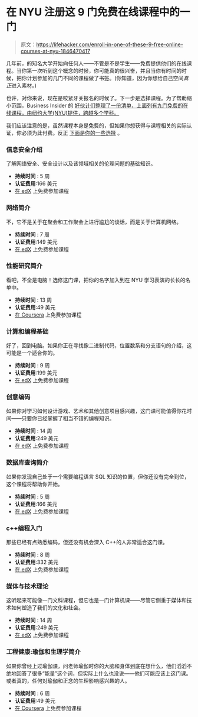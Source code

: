 # 在 NYU 注册这 9 门免费在线课程中的一门

> 原文：<https://lifehacker.com/enroll-in-one-of-these-9-free-online-courses-at-nyu-1846470417>

几年前，的知名大学开始向任何人——不管是不是学生——免费提供他们的在线课程。当你第一次听到这个概念的时候，你可能真的很兴奋，并且当你有时间的时候，把你计划参加的几门不同的课程做了书签。(你知道，因为你想给自己空间*真正*进入素材。)



也许，对你来说，现在是咬紧牙关报名的时候了。下一步是选择课程。为了帮助缩小范围，Business Insider 的 [好伙计们整理了一份清单，上面列有九门免费的在线课程，由纽约大学(NYU)提供，跨越多个学科。](https://www.businessinsider.com/nyu-free-online-courses)

我们应该注意的是，虽然课程本身是免费的，但如果你想获得与课程相关的实际认证，你必须为此付费。反正 [下面是你的一些选择](https://www.businessinsider.com/nyu-free-online-courses) 。

### **信息安全介绍**

了解网络安全、安全设计以及该领域相关的伦理问题的基础知识。

*   **持续时间** : 5 周
*   **认证费用**:166 美元
*   [在 edX](https://www.edx.org/course/information-security-introduction-to-information-security?source=aw&awc=6798_1615647001_c60e7a6d8a77dcecc9bfe64a6287f6a5&utm_source=aw&utm_medium=affiliate_partner&utm_content=text-link&utm_term=78888_Skimlinks) 上免费参加课程

### **网络简介**

不，它不是关于在聚会和工作聚会上进行尴尬的谈话，而是关于计算机网络。

*   **持续时间** : 7 周
*   **认证费用**:149 美元
*   [在 edX](https://go.skimresources.com/?id=35871X943606&xs=1&url=https%3A%2F%2Fwww.edx.org%2Fcourse%2Fintroduction-to-networking&xcust=xid:fr1615645779652fai) 上免费参加课程

### **性能研究简介**

看吧，不全是电脑！选修这门课，把你的名字加入到在 NYU 学习表演的长长的名单中。

*   **持续时间** : 13 周
*   **认证费用**:49 美元
*   [在 Coursera](https://www.businessinsider.com/reviews/out?merchant=www.coursera.org&u=https%3A%2F%2Fwww.coursera.org%2Flearn%2Frichard-schechners-introduction-to-performance-studies&sessionid=1615645772897d6qy28mp) 上免费参加课程

### **计算和编程基础**

好了，回到电脑。如果你正在寻找像二进制代码，位置数系和分支语句的介绍，这可能是一个适合你的。

*   **持续时间** : 9 周
*   **认证费用**:199 美元
*   [在 edX](https://go.skimresources.com/?id=35871X943606&xs=1&url=https%3A%2F%2Fwww.edx.org%2Fcourse%2Fbasics-of-computing-and-programming&xcust=xid:fr1615645779652hib) 上免费参加课程

### **创意编码**

如果你对学习如何设计游戏、艺术和其他创意项目感兴趣，这门课可能值得你花时间——只要你已经掌握了相当不错的编程知识。

*   **持续时间** : 14 周
*   **认证费用**:249 美元
*   [在 edX](https://go.skimresources.com/?id=35871X943606&xs=1&url=https%3A%2F%2Fwww.edx.org%2Fcourse%2Fcreative-coding&xcust=xid:fr1615645779651deh) 上免费参加课程

### **数据库查询简介**

如果你发现自己处于一个需要编程语言 SQL 知识的位置，但你还没有完全到位，这个课程将帮助你开始。

*   **持续时间** : 5 周
*   **认证费用**:166 美元
*   [在 edX](https://go.skimresources.com/?id=35871X943606&xs=1&url=https%3A%2F%2Fwww.edx.org%2Fcourse%2Fintroduction-to-database-queries&xcust=xid:fr1615645779652iah) 上免费参加课程

### **c++编程入门**

那些已经有点熟悉编码，但还没有机会深入 C++的人非常适合这门课。

*   **持续时间** : 8 周
*   **认证费用**:332 美元
*   [在 edX](https://go.skimresources.com/?id=35871X943606&xs=1&url=https%3A%2F%2Fwww.edx.org%2Fcourse%2Fintroduction-to-programming-in-c&xcust=xid:fr1615645779652jhh) 上免费参加课程

### **媒体与技术理论**

这听起来可能像一门文科课程，但它也是一门计算机课——尽管它侧重于媒体和技术如何塑造了我们的文化和社会。

*   **持续时间** : 14 周
*   **认证费用**:249 美元
*   [在 edX](https://go.skimresources.com/?id=35871X943606&xs=1&url=https%3A%2F%2Fwww.edx.org%2Fcourse%2Ftheories-of-media-and-technology&xcust=xid:fr1615645779652ecd) 上免费参加课程

### **工程健康:瑜伽和生理学简介**

如果你曾经上过瑜伽课，问老师瑜伽时你的大脑和身体到底在想什么，他们滔滔不绝地回答了很多“能量”这个词，但实际上什么也没说——他们可能应该上这门课。或者真的，任何对瑜伽和正念的生理影响感兴趣的人。

*   **持续时间** : 6 周
*   **认证费用**:49 美元
*   [在 Coursera](https://www.businessinsider.com/reviews/out?merchant=www.coursera.org&u=https%3A%2F%2Fwww.coursera.org%2Flearn%2Fengineering-health-yoga-physiology&sessionid=161564577289725sx5b5g) 上免费参加课程